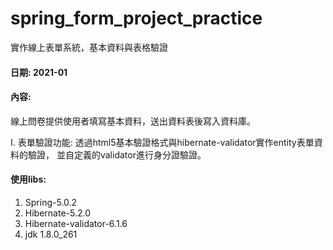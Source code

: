 # spring_form_project_practice
實作線上表單系統，基本資料與表格驗證

#### 日期: 2021-01
#### 內容:
線上問卷提供使用者填寫基本資料，送出資料表後寫入資料庫。

I. 表單驗證功能:
透過html5基本驗證格式與hibernate-validator實作entity表單資料的驗證，
並自定義的validator進行身分證驗證。


#### 使用libs:
1. Spring-5.0.2
2. Hibernate-5.2.0
3. Hibernate-validator-6.1.6
4. jdk 1.8.0_261